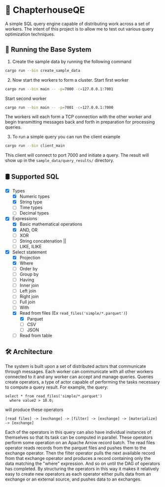 # 📖 ChapterhouseQE
A simple SQL query engine capable of distributing work across a set of
workers. The intent of this project is to allow me to test out various 
query optimization techniques.

## 🚀 Running the Base System

1. Create the sample data by running the following command
  ```bash
  cargo run --bin create_sample_data
  ```

2. Now start the workers to form a cluster. Start first worker
  ```bash
  cargo run --bin main -- -p=7000 -c=127.0.0.1:7001
  ```
  Start second worker
  ```bash
  cargo run --bin main -- -p=7001 -c=127.0.0.1:7000
  ```
  The workers will each form a TCP connection with the other worker and 
  begin transmitting messages back and forth in preparation for processing 
  queries.

3. To run a simple query you can run the client example
  ```bash
  cargo run --bin client_main
  ```
  This client will connect to port 7000 and initiate a query. The result
  will show up in the `sample_data/query_results/` directory.

## 🛢️ Supported SQL

- [X] Types
  - [X] Numeric types
  - [X] String type
  - [ ] Time types
  - [ ] Decimal types
- [x] Expressions
  - [X] Basic mathematical operations
  - [X] AND, OR
  - [ ] XOR
  - [ ] String concatenation ||
  - [ ] LIKE, ILIKE
- [X] Select statement
  - [X] Projection
  - [X] Where
  - [ ] Order by
  - [ ] Group by
  - [ ] Having
  - [ ] Inner join
  - [ ] Left join
  - [ ] Right join
  - [ ] Full join
  - [ ] With 
  - [X] Read from files (Ex `read_files('simple/*.parquet')`)
    - [X] Parquet
    - [ ] CSV
    - [ ] JSON
  - [ ] Read from table

## 🛠 Architecture

The system is built upon a set of distributed actors that communicate through
messages. Each worker can communicate with all other workers connected to it
and any worker can accept and manage queries. Queries create operators, a type of actor
capable of performing the tasks necessary to compute a query result. For example, the query:
```
select * from read_files('simple/*.parquet')
  where value2 > 10.0;
```

will produce these operators
```
[read files] -> [exchange] -> [filter] -> [exchange] -> [materialize] -> [exchange]
```

Each of the operators in this query can also have individual instances of themselves so that
its task can be computed in parallel. These operators perform some operation
on an Apache Arrow record batch. The read files operator reads records from the parquet
files and pushes them to the exchange operator. Then the filter operator pulls the next
available record from that exchange operator and produces a record containing only
the data matching the "where" expression. And so on until the DAG of operators has completed. By 
structuring the operators in this way it makes it relatively easy to create new operators
as each operator either pulls data from an exchange or an external source, and pushes
data to an exchanges.


